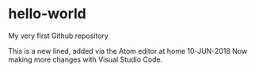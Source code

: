 # hello-world
My very first Github repository

This is a new lined, added via the Atom editor at home 10-JUN-2018
Now making more changes with Visual Studio Code.